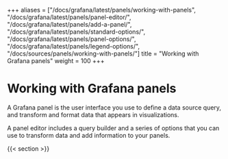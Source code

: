 +++
aliases = ["/docs/grafana/latest/panels/working-with-panels", "/docs/grafana/latest/panels/panel-editor/", "/docs/grafana/latest/panels/add-a-panel/", "/docs/grafana/latest/panels/standard-options/", "/docs/grafana/latest/panels/panel-options/", "/docs/grafana/latest/panels/legend-options/", "/docs/sources/panels/working-with-panels/"]
title = "Working with Grafana panels"
weight = 100
+++

# Working with Grafana panels

A Grafana panel is the user interface you use to define a data source query, and transform and format data that appears in visualizations.

A panel editor includes a query builder and a series of options that you can use to transform data and add information to your panels.

{{< section >}}
